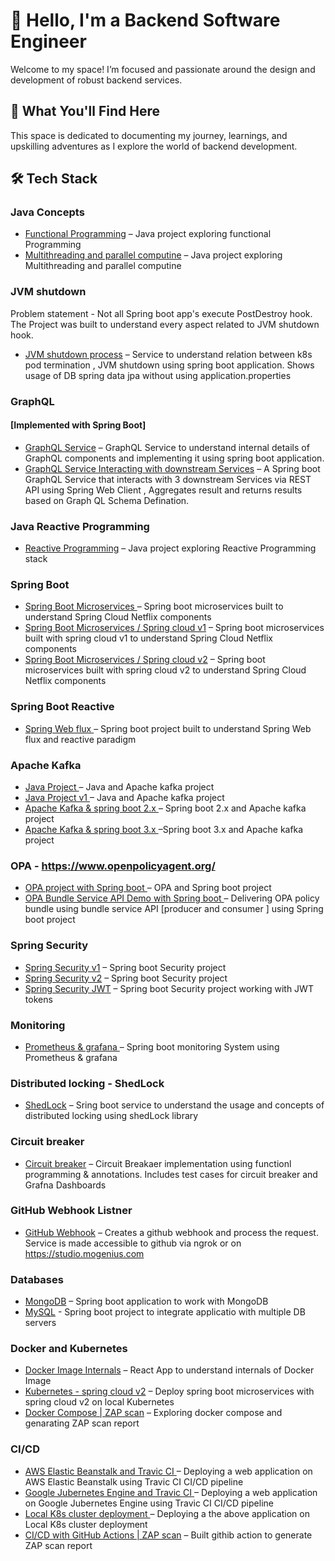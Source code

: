 # 👋 Hello, I'm a Backend Software Engineer

Welcome to my space! 
I’m focused and passionate around the design and development of robust backend services.

## 🚀 What You'll Find Here

This space is dedicated to documenting my journey, learnings, and upskilling adventures as I explore the world of backend development.


## 🛠️ Tech Stack

### Java Concepts
- [Functional Programming](https://github.com/yashas224/functional-programming) – Java project exploring functional Programming
- [Multithreading and parallel computine](https://github.com/yashas224/multithreading-parallel-computing-java) – Java project exploring Multithreading and parallel computine

### JVM shutdown 
Problem statement - Not all Spring boot app's execute PostDestroy hook.
The Project was built to understand every aspect related to JVM shutdown hook.
- [JVM shutdown process](https://github.com/yashas224/jvm-shutdown-k8s-spring-boot) – Service to understand relation between k8s pod termination , JVM shutdown using spring boot application. Shows usage of DB spring data jpa without using application.properties

### GraphQL 
#### [Implemented with Spring Boot] #####
- [GraphQL Service](https://github.com/yashas224/GraphQL-Service) – GraphQL Service to understand internal details of GraphQL components and implementing it using spring boot application.  
- [GraphQL Service Interacting with downstream Services](https://github.com/yashas224/GraphQL-Spring-Boot-Service) – A Spring boot GraphQL Service that interacts with 3 downstream Services via REST API using Spring Web Client ,  Aggregates result and returns results based on Graph QL Schema Defination.

### Java Reactive Programming
- [Reactive Programming](https://github.com/yashas224/Project-Reactor) – Java project exploring Reactive  Programming stack


### Spring Boot
- [Spring Boot Microservices ](https://github.com/yashas224/spring-boot-microservices) – Spring boot microservices built to understand Spring Cloud Netflix components 
- [Spring Boot Microservices / Spring cloud v1](https://github.com/yashas224/spring-cloud-v1) –  Spring boot microservices built with spring cloud v1 to understand Spring Cloud Netflix components
- [Spring Boot Microservices / Spring cloud v2](https://github.com/yashas224/spring-cloud-v2) –  Spring boot microservices built with spring cloud v2 to understand Spring Cloud Netflix components

### Spring Boot Reactive
- [Spring Web flux ](https://github.com/yashas224/spring-web-flux-project) – Spring boot project built to understand Spring Web flux and reactive paradigm

### Apache Kafka 
- [Java Project ](https://github.com/yashas224/kafka-java-project) – Java and Apache kafka project
- [Java Project v1 ](https://github.com/yashas224/kafka-basic-java-programming) – Java and Apache kafka project
- [Apache Kafka & spring boot 2.x ](https://github.com/yashas224/kafka-spring-boot) – Spring boot 2.x and Apache kafka project 
- [Apache Kafka & spring boot 3.x ](https://github.com/yashas224/kafka-spring-boot-3x) –Spring boot 3.x and Apache kafka project 


### OPA - https://www.openpolicyagent.org/
- [OPA project with Spring boot ](https://github.com/yashas224/OPA-spring-boot) – OPA  and Spring boot  project
- [OPA Bundle Service API Demo with Spring boot ](https://github.com/yashas224/OPA-bundle-spring-boot) – Delivering OPA policy bundle using bundle service API [producer and consumer ] using Spring boot  project


###  Spring Security
- [Spring Security v1](https://github.com/yashas224/spring-security-v1) – Spring boot Security project
- [Spring Security v2](https://github.com/yashas224/spring-security-v2) – Spring boot Security project 
- [Spring Security JWT](https://github.com/yashas224/spring-security-jwt) –   Spring boot Security project working with JWT tokens

###  Monitoring 
- [Prometheus & grafana ](https://github.com/yashas224/monitoring-spring-boot) – Spring boot monitoring System using Prometheus & grafana

###  Distributed locking - ShedLock 
  - [ShedLock](https://github.com/yashas224/distributed-lock) – Sring boot service to understand the usage and concepts of distributed locking using shedLock library


### Circuit breaker
  - [Circuit breaker](https://github.com/yashas224/circuit-breaker) – Circuit Breakaer implementation using functionl programming & annotations. Includes test cases for circuit breaker and Grafna Dashboards

### GitHub Webhook Listner
  - [GitHub Webhook](https://github.com/yashas224/github-webhook-listner) – Creates a github webhook and process the request. Service is made accessible to github via ngrok or on https://studio.mogenius.com


###  Databases
  - [MongoDB](https://github.com/yashas224/spring-mongo-trial-heroku) – Spring boot application to work with MongoDB
  - [MySQL](https://github.com/yashas224/spring-boot-multiple-datastores) -  Spring boot project to integrate applicatio with multiple DB servers

### Docker and Kubernetes
  - [Docker Image Internals](https://github.com/yashas224/docker-react) – React App to understand internals of Docker Image
  - [Kubernetes - spring cloud v2](https://github.com/yashas224/spring-cloud-v2-kubernetes) –  Deploy spring boot microservices with spring cloud v2 on local Kubernetes
  - [Docker Compose | ZAP scan](https://github.com/yashas224/ZAP-Scan) – Exploring docker compose and genarating ZAP scan report

###  CI/CD
  - [AWS Elastic Beanstalk and Travic CI ](https://github.com/yashas224/multi-container-elastic-beanstalk) – Deploying a  web application on AWS Elastic Beanstalk using  Travic CI CI/CD pipeline
  - [Google Jubernetes Engine  and Travic CI ](https://github.com/yashas224/kubernetes-deployment-test) – Deploying a  web application on Google Jubernetes Engine using  Travic CI CI/CD pipeline
  - [Local K8s cluster deployment ](https://github.com/yashas224/simplek8s) – Deploying a the above  application on Local K8s cluster deployment
 - [CI/CD with GitHub Actions | ZAP scan](https://github.com/yashas224/ZAP-github-action) – Built githib action to generate ZAP scan report 


